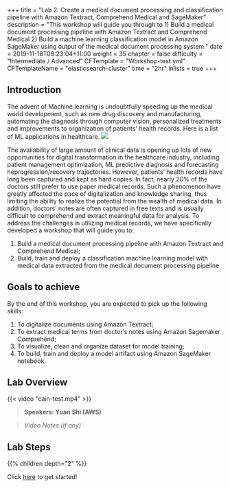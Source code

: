 +++
title = "Lab 2: Create a medical document processing and classification pipeline with Amazon Textract, Comprehend Medical and SageMaker"
description = "This workshop will guide you through to 1) Build a medical document processing pipeline with Amazon Textract and Comprehend Medical 2) Build a machine learning classification model in Amazon SageMaker using output of the medical document processing system."
date = 2019-11-18T08:23:04+11:00
weight = 35
chapter = false
difficulty = "Intermediate / Advanced"
CFTemplate = "Workshop-test.yml"
CFTemplateName = "elasticsearch-cluster"
time = "2hr"
inlists = true
+++

## Introduction

The advent of Machine learning is undoubtfully speeding up the medical world development, such as new drug discovery and manufacturing, automating the diagnosis through computer vision, personalized treatments and improvements to organization of patients’ health records. Here is a list of ML applications in healthcare.
![](/images/module-medical-document-processing-and-classification/ML_in_healthcare.png )

The availability of large amount of clinical data is opening up lots of new opportunities for digital transformation in the healthcare industry, including patient management optimization, ML predictive diagnosis and forecasting heprogression/recovery trajectories. However, patients’ health records have long been captured and kept as hard copies. In fact, nearly 20% of the doctors still prefer to use paper medical records. Such a phenomenon have greatly affected the pace of digitalization and knowledge sharing, thus limiting the ability to realize the potential from the wealth of medical data. In addition, doctors’ notes are often captured in free texts and is usually difficult to comprehend and extract meaningful data for analysis.  To address the challenges in utilizing medical records, we have specifically developed a workshop that will guide you to: 

1) Build a medical document processing pipeline with Amazon Textract and Comprehend Medical;
2) Build, train and deploy a classification machine learning model with medical data extracted from the medical document processing pipeline

## Goals to achieve

By the end of this workshop, you are expected to pick up the following skills:
1)	To digitalize documents using Amazon Textract;
2)	To extract medical terms from doctor’s notes using Amazon Sagemaker Comprehend;
3)  To visualize, clean and organize dataset for model training;
4)	To build, train and deploy a model artifact using Amazon SageMaker notebook.



## Lab Overview

{{< video "cain-test.mp4" >}}

>  **Speakers: Yuan Shi (AWS)** 

>  *Video Notes (if any)*


## Lab Steps
{{% children depth="2" %}}


Click [here](./scenario/) to get started!
